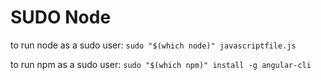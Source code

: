 # SUDO Node #

to run node as a sudo user:
`sudo "$(which node)" javascriptfile.js`

to run npm as a sudo user:
`sudo "$(which npm)" install -g angular-cli`

